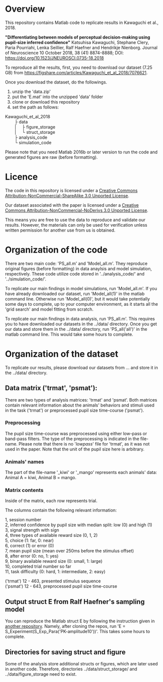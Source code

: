 # Overview
This repository contains Matlab code to replicate results in Kawaguchi et al., 2018.

**"Differentiating between models of perceptual decision-making using pupil-size inferred confidence"**
Katsuhisa Kawaguchi, Stephane Clery, Paria Pourriahi, Lenka Seillier, Ralf Haefner and Hendrikje Nienborg.
Journal of Neuroscience 10 October 2018, 38 (41) 8874-8888; DOI: https://doi.org/10.1523/JNEUROSCI.0735-18.2018  

To reproduce all the results, first, you need to download our dataset (7.25 GB) from https://figshare.com/articles/Kawaguchi_et_al_2018/7076621.

Once you download the dataset, do the followings.

1. unzip the 'data.zip'
2. put the 'E.mat' into the unzipped 'data' folder
3. clone or download this repository
4. set the path as follows:

Kawaguchi_et_al_2018<br>
&nbsp; &nbsp; &nbsp; &nbsp; ├ data<br>
&nbsp; &nbsp; &nbsp; &nbsp; | &nbsp; &nbsp; ├ figure_storage<br>
&nbsp; &nbsp; &nbsp; &nbsp; | &nbsp; &nbsp; └ struct_storage<br>
&nbsp; &nbsp; &nbsp; &nbsp; ├ analysis_code<br>
&nbsp; &nbsp; &nbsp; &nbsp; └ simulation_code<br>

Please note that you need Matlab 2016b or later version to run the code and generated figures are raw (before formatting).

# Licence
The code in this repository is licensed under a [Creative Commons Attribution-NonCommercial-ShareAlike 3.0 Unported License](https://creativecommons.org/licenses/by-nc-sa/3.0/).

Our dataset associated with the paper is licensed under a [Creative Commons Attribution-NonCommercial-NoDerivs 3.0 Unported License](https://creativecommons.org/licenses/by-nc-nd/3.0/).

This means you are free to use the data to reproduce and validate our results. However, the materials can only be used for verification unless written permission for another use from us is obtained.

# Organization of the code
There are two main code: 'PS_all.m' and 'Model_all.m'. They reproduce original figures (before formatting) in data anaylsis and model simulation, respectively. These code utilize code stored in '../analysis_code/' and '../simulation_code/'.

To replicate our main findings in model simulations, run 'Model_all.m'. If you have already downloaded our dataset, run 'Model_all(1)' in the matlab command line. Otherwise run 'Model_all(0)', but it would take potentially some days to complete, up to your computer environment, as it starts all the 'grid search' and model fitting from scratch.

To replicate our main findings in data analysis, run 'PS_all.m'. This requires you to have downloaded our datasets in the ../data/ directory. Once you get our data and store them in the ../data/ directory, run 'PS_all('all')' in the matlab command line. This would take some hours to complete.

# Organization of the dataset
To replicate our results, please download our datasets from ... and store it in the ../data/ directory.

## Data matrix ('trmat', 'psmat'):
There are two types of analysis matrices: 'trmat' and 'psmat'.
Both matrices contain relevant information about the animals' behaviors and
stimuli used in the task ('trmat') or preprocessed pupil size time-course ('psmat').

### Preprocessing
The pupil size time-course was preprocessed using either low-pass or band-pass filters.
The type of the preprocessing is indicated in the file-name. Please note that there is no '_lowpass_' file for 'trmat', as it was not used in the paper. Note that the unit of the pupil size here is arbitrary.

### Animals' names
The part of the file-name '_kiwi' or '_mango' represents each animals' data: <br>
Animal A = kiwi, Animal B = mango.

### Matrix contents
Inside of the matrix, each row represents trial.

The columns contain the following relevant information:

1, session number <br>
2, inferred confidence by pupil size with median split: low (0) and high (1) <br>
3, signal strength with sign <br>
4, three types of available reward size (0, 1, 2) <br>
5, choice (1: far, 0: near) <br>
6, correct (1) or error (0) <br>
7, mean pupil size (mean over 250ms before the stimulus offset) <br>
8, after error (0: no, 1: yes) <br>
9, binary available reward size (0: small, 1: large) <br>
10, completed trial number so far <br>
11, task difficulty (0: hard, 1: intermediate, 2: easy) <br>

('trmat') 12 - 463, presented stimulus sequence <br>
('psmat') 12 - 643, preprocessed pupil size time-course <br>

## Output struct E from Ralf Haefner's sampling model
You can reproduce the Matlab struct E by following the instruction given in [another repository](https://github.com/katsu1110/sampling_decision).  Namely, after cloning the repos, run 'E = S_Experiment(S_Exp_Para('PK-amplitude10'))'. This takes some hours to complete.

## Directories for saving struct and figure
Some of the analysis store additional structs or figures, which are later used in another code. Therefore, directories ../data/struct_storage/ and ../data/figure_storage need to exist.
